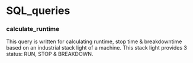 # SQL_queries
### calculate_runtime
This query is written for calculating runtime, stop time & breakdowntime based on an industrial stack light of a machine. This stack light provides 3 status: RUN, STOP & BREAKDOWN.

